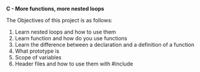 **C - More functions, more nested loops**

The Objectives of this project is as follows:

1. Learn nested loops and how to use them
2. Learn function and how do you use functions
3. Learn the difference between a declaration and a definition of a function
4. What prototype is
5. Scope of variables
6. Header files and how to use them with #include

